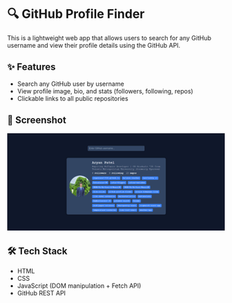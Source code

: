 # 🔍 GitHub Profile Finder

This is a lightweight web app that allows users to search for any GitHub username and view their profile details using the GitHub API.

## ✨ Features

- Search any GitHub user by username
- View profile image, bio, and stats (followers, following, repos)
- Clickable links to all public repositories

## 📸 Screenshot

![screenshot](screenshot.png)

## 🛠️ Tech Stack

- HTML
- CSS
- JavaScript (DOM manipulation + Fetch API)
- GitHub REST API
